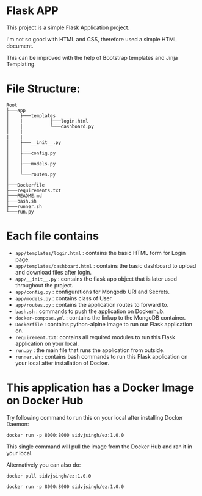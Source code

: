 # Flask APP

This project is a simple Flask Application project.

I'm not so good with HTML and CSS, therefore used a simple HTML document.

This can be improved with the help of Bootstrap templates and Jinja Templating.

# File Structure:

```
Root
├───app
│    ├───templates
│    |          ├───login.html
│    |          └───dashboard.py
│    |
|    |
│    ├───__init__.py
│    │
│    ├───config.py
│    │
│    ├───models.py
│    │
│    └───routes.py
│
├───Dockerfile
├───requirements.txt
├───README.md
├───bash.sh
├───runner.sh
└───run.py
```

# Each file contains

- `app/templates/login.html` : contains the basic HTML form for Login page.
- `app/templates/dashboard.html` : contains the basic dashboard to upload and download files after login.
- `app/__init__.py` : contains the flask app object that is later used throughout the project.
- `app/config.py` : configurations for Mongodb URI and Secrets.
- `app/models.py` : contains class of User.
- `app/routes.py` : contains the application routes to forward to.
- `bash.sh` : commands to push the application on Dockerhub.
- `docker-compose.yml` : contains the linkup to the MongoDB container.
- `Dockerfile` : contains python-alpine image to run our Flask application on.
- `requirement.txt`: contains all required modules to run this Flask application on your local.
- `run.py` : the main file that runs the application from outside.
- `runner.sh` : contains bash commands to run this Flask application on your local after installation of Docker.

# This application has a Docker Image on Docker Hub

Try following command to run this on your local after installing Docker Daemon:

```
docker run -p 8000:8000 sidvjsingh/ez:1.0.0
```

This single command will pull the image from the Docker Hub and ran it in your local.

Alternatively you can also do:

```
docker pull sidvjsingh/ez:1.0.0
```

```
docker run -p 8000:8000 sidvjsingh/ez:1.0.0
```
